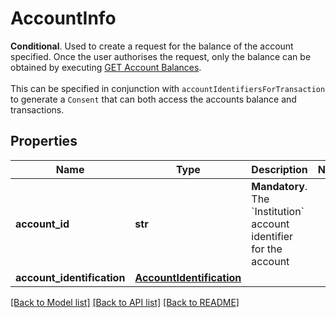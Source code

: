 # AccountInfo

__Conditional__. Used to create a request for the balance of the account specified. Once the user authorises the request, only the balance can be obtained by executing [GET Account Balances](./#get-account-balances).<br><br> This can be specified in conjunction with `accountIdentifiersForTransaction` to generate a `Consent` that can both access the accounts balance and transactions.
## Properties
Name | Type | Description | Notes
------------ | ------------- | ------------- | -------------
**account_id** | **str** | __Mandatory__. The &#x60;Institution&#x60; account identifier for the account | 
**account_identification** | [**AccountIdentification**](AccountIdentification.md) |  | 

[[Back to Model list]](../README.md#documentation-for-models) [[Back to API list]](../README.md#documentation-for-api-endpoints) [[Back to README]](../README.md)


